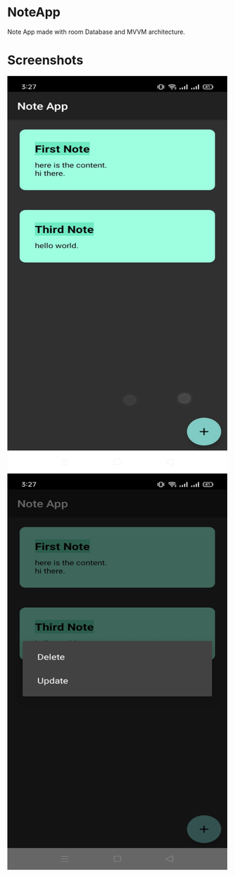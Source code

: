 # NoteApp
Note App made with room Database and MVVM architecture.
# Screenshots
<img src="https://github.com/zobaer53/NoteApp/blob/master/Screenshot_2021-07-19-15-27-34-97_c290f6f61c532d61ae929fe32dde9d00.jpg" width="500" height="900">
<img src="https://github.com/zobaer53/NoteApp/blob/master/Screenshot_2021-07-19-15-27-57-23_c290f6f61c532d61ae929fe32dde9d00.jpg" width="500" height="900">
